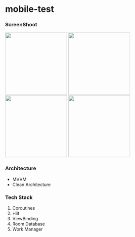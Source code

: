 # mobile-test

### ScreenShoot
<p float="center">
    <img width="200" src="https://user-images.githubusercontent.com/42885960/169667341-517af977-c354-4f52-9302-261c8fb761b8.jpg">
    <img width="200" src="https://user-images.githubusercontent.com/42885960/169667379-25658bca-f0a8-4975-8a40-3ba5ecf7a60b.jpg">
    <img width="200" src="https://user-images.githubusercontent.com/42885960/169667384-7513821c-8fbc-40d6-aaff-f221c6911970.jpg">
    <img width="200" src="https://user-images.githubusercontent.com/42885960/169667392-382ae487-d7af-4d1d-8442-db076f01446d.jpg">
</p>

### Architecture
- MVVM
- Clean Architecture

### Tech Stack
1. Coroutines 
2. Hilt
3. ViewBinding
4. Room Database
5. Work Manager
